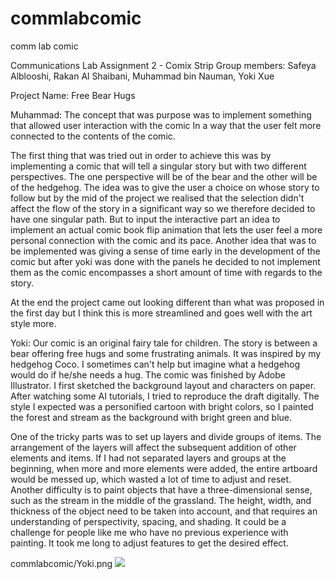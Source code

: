 # commlabcomic
comm lab comic

Communications Lab
Assignment 2 - Comix Strip
Group members: Safeya Alblooshi, Rakan Al Shaibani, Muhammad bin Nauman, Yoki Xue

Project Name: Free Bear Hugs

Muhammad:
The concept that was purpose was to implement something that allowed user interaction with the comic In a way that the user felt more connected to the contents of the comic. 

The first thing that was tried out in order to achieve this was by implementing a comic that will tell a singular story but with two different perspectives. The one perspective will be of the bear and the other will be of the hedgehog. The idea was to give the user a choice on whose story to follow but by the mid of the project we realised that the selection didn't affect the flow of the story in a significant way so we therefore decided to have one singular path. But to input the interactive part an idea to implement an actual comic book flip animation that lets the user feel a more personal connection with the comic and its pace. Another idea that was to be implemented was giving a sense of time early in the development of the comic but after yoki was done with the panels he decided to not implement them as the comic encompasses a short amount of time with regards to the story.

At the end the project came out looking different than what was proposed in the first day but I think this is more streamlined and goes well with the art style more.


 Yoki:
Our comic is an original fairy tale for children. The story is between a bear offering free hugs and some frustrating animals. It was inspired by my hedgehog Coco. I sometimes can't help but imagine what a hedgehog would do if he/she needs a hug. The comic was finished by Adobe Illustrator. I first sketched the background layout and characters on paper. After watching some AI tutorials, I tried to reproduce the draft digitally. The style I expected was a personified cartoon with bright colors, so I painted the forest and stream as the background with bright green and blue.

One of the tricky parts was to set up layers and divide groups of items. The arrangement of the layers will affect the subsequent addition of other elements and items. If I had not separated layers and groups at the beginning, when more and more elements were added, the entire artboard would be messed up, which wasted a lot of time to adjust and reset. Another difficulty is to paint objects that have a three-dimensional sense, such as the stream in the middle of the grassland. The height, width, and thickness of the object need to be taken into account, and that requires an understanding of perspectivity, spacing, and shading. It could be a challenge for people like me who have no previous experience with painting. It took me long to adjust features to get the desired effect.
<p>
commlabcomic/Yoki.png
    <img src="commlabcomic/Yoki.png"></p>
